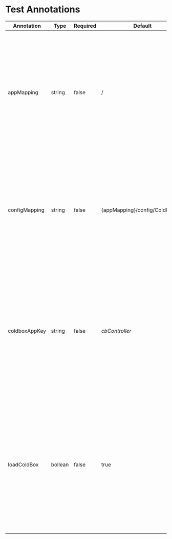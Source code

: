 # Test Annotations

|Annotation|Type|Required|Default|Description|
|--|--|--|--|--|
|appMapping|string|false|/|The application mapping of the ColdBox application to test. By defaults it maps to the root. Extermely important this mapping is a slash notation that points to the root of the ColdBox application to test.|
|configMapping|string|false|{appMapping}/config/Coldbox.cfc |The configuration file to load for this test, which by convention uses the same configuration as the application uses. This is a dot notation path to a configuration CFC.|
|coldboxAppKey|string|false|*cbController*|The named key of the ColdBox controller that will be placed in application scope for you to simulate the ColdBox application. Used mostly on advanced testing cases where you have altered the default application key.|
|loadColdBox|bollean|false|true|If you call super.init() on the test case, this flag tells the base test case to load up the virtual testing application or not. This flag is mostly used for advanced testing cases, by default it always load ColdBox in Base Test Cases.|